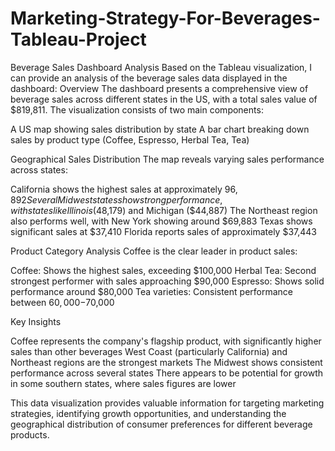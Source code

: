 # Marketing-Strategy-For-Beverages-Tableau-Project
Beverage Sales Dashboard Analysis
Based on the Tableau visualization, I can provide an analysis of the beverage sales data displayed in the dashboard:
Overview
The dashboard presents a comprehensive view of beverage sales across different states in the US, with a total sales value of $819,811. The visualization consists of two main components:

A US map showing sales distribution by state
A bar chart breaking down sales by product type (Coffee, Espresso, Herbal Tea, Tea)

Geographical Sales Distribution
The map reveals varying sales performance across states:

California shows the highest sales at approximately $96,892
Several Midwest states show strong performance, with states like Illinois ($48,179) and Michigan ($44,887)
The Northeast region also performs well, with New York showing around $69,883
Texas shows significant sales at $37,410
Florida reports sales of approximately $37,443

Product Category Analysis
Coffee is the clear leader in product sales:

Coffee: Shows the highest sales, exceeding $100,000
Herbal Tea: Second strongest performer with sales approaching $90,000
Espresso: Shows solid performance around $80,000
Tea varieties: Consistent performance between $60,000-$70,000

Key Insights

Coffee represents the company's flagship product, with significantly higher sales than other beverages
West Coast (particularly California) and Northeast regions are the strongest markets
The Midwest shows consistent performance across several states
There appears to be potential for growth in some southern states, where sales figures are lower

This data visualization provides valuable information for targeting marketing strategies, identifying growth opportunities, and understanding the geographical distribution of consumer preferences for different beverage products.
